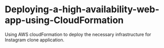 # Deploying-a-high-availability-web-app-using-CloudFormation
Using AWS cloudFormation to deploy the necessary infrastructure for Instagram clone application.
